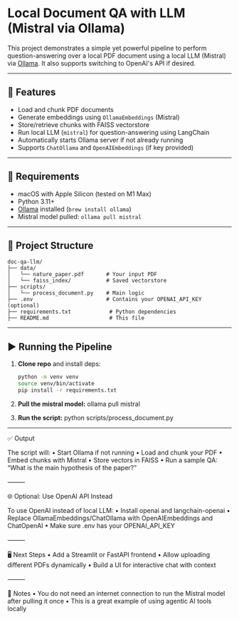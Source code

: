 # Local Document QA with LLM (Mistral via Ollama)

This project demonstrates a simple yet powerful pipeline to perform question-answering over a local PDF document using a local LLM (Mistral) via [Ollama](https://ollama.com). It also supports switching to OpenAI's API if desired.

---

## 🔧 Features

- Load and chunk PDF documents
- Generate embeddings using `OllamaEmbeddings` (Mistral)
- Store/retrieve chunks with FAISS vectorstore
- Run local LLM (`mistral`) for question-answering using LangChain
- Automatically starts Ollama server if not already running
- Supports `ChatOllama` and `OpenAIEmbeddings` (if key provided)

---

## 🧠 Requirements

- macOS with Apple Silicon (tested on M1 Max)
- Python 3.11+
- [Ollama](https://ollama.com) installed (`brew install ollama`)
- Mistral model pulled: `ollama pull mistral`

---

## 📁 Project Structure
```
doc-qa-llm/
├── data/
│   └── nature_paper.pdf       # Your input PDF
│   └── faiss_index/           # Saved vectorstore
├── scripts/
│   └── process_document.py    # Main logic
├── .env                       # Contains your OPENAI_API_KEY (optional)
├── requirements.txt            # Python dependencies
├── README.md                   # This file
```
---

## ▶️ Running the Pipeline

1. **Clone repo** and install deps:
   ```bash
   python -m venv venv
   source venv/bin/activate
   pip install -r requirements.txt

2. **Pull the mistral model:**
   ollama pull mistral

3. **Run the script:**
   python scripts/process_document.py

--- 

✅ Output

The script will:
	•	Start Ollama if not running
	•	Load and chunk your PDF
	•	Embed chunks with Mistral
	•	Store vectors in FAISS
	•	Run a sample QA:
“What is the main hypothesis of the paper?”

⸻

🌐 Optional: Use OpenAI API Instead

To use OpenAI instead of local LLM:
	•	Install openai and langchain-openai
	•	Replace OllamaEmbeddings/ChatOllama with OpenAIEmbeddings and ChatOpenAI
	•	Make sure .env has your OPENAI_API_KEY

⸻

🖥️ Next Steps
	•	Add a Streamlit or FastAPI frontend
	•	Allow uploading different PDFs dynamically
	•	Build a UI for interactive chat with context

⸻

📌 Notes
	•	You do not need an internet connection to run the Mistral model after pulling it once
	•	This is a great example of using agentic AI tools locally

